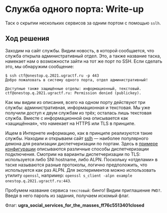 # Служба одного порта: Write-up

Таск о скрытии нескольких сервисов за одним портом с помощью `sslh`.

## Ход решения

Заходим на сайт службы. Видим новость, в которой сообщается, что служба открыла административный отдел. Это, а также название таска, намекает нам о возможности зайти на тот же порт по SSH. Если сделать это, мы обнаружим сообщение:

```
$ ssh ctf@onestop.q.2021.ugractf.ru -p 443
Добро пожаловать в систему одного порта, отдел административный!

Доступные также защищённые отделы: информационный, текстовый.
ctf@onestop.q.2021.ugractf.ru: Permission denied (publickey).
```

Как мы видим из описания, всего на одном порту действуют три службы: административная, информационная и текстовая. Мы уже получили доступ к двум службам из трёх; осталась лишь текстовая служба. Вместе с информационной она описывается как «защищённая», что намекает на HTTPS или TLS в принципе.

Ищем в Интернете информацию, как в принципе реализуются такие службы. Находим и открываем сайт [sslh](https://github.com/yrutschle/sslh) — наиболее популярного демона для реализации диспетчеризации по портам. Здесь в [примере конфигурации](https://github.com/yrutschle/sslh/blob/master/example.cfg) описываются различные способы диспетчеризации подключения. Смотрим на варианты диспетчеризации по TLS: используется либо SNI hostname, либо ALPN. Поскольку «отделами» в таске называются разные протоколы, логично предположить, что используется как раз ALPN. Для экспериментов можно использовать утилиту `openssl`, например: `openssl s_client -alpn example onestop.q.2021.ugractf.ru:443`.

Пробумем название сервиса `текстовый`: бинго!  Видим приглашение `PWD?`. Введя в него пароль из задания, получаем искомый флаг.

Флаг: **ugra_social_services_for_the_masses_ff76c5513401closed**
